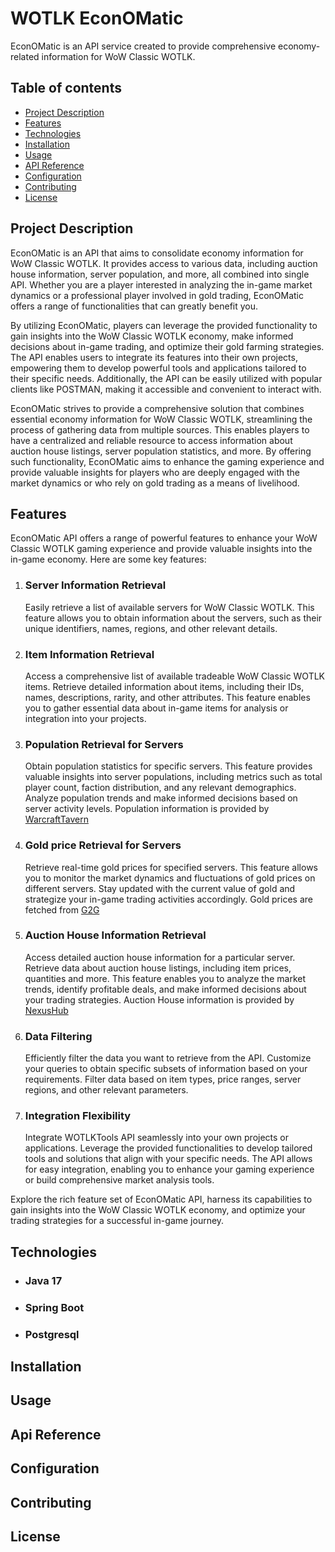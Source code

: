 # WOTLK EconOMatic

EconOMatic is an API service created to provide comprehensive economy-related information for WoW Classic WOTLK.

## Table of contents

* [Project Description](#project-description)
* [Features](#features)
* [Technologies](#technologies)
* [Installation](#installation)
* [Usage](#usage)
* [API Reference](#api-reference)
* [Configuration](#configuration)
* [Contributing](#contributing)
* [License](#license)

## Project Description

EconOMatic is an API that aims to consolidate economy information for WoW Classic WOTLK. It provides access to various
data, including auction house information, server population, and more, all combined into single API. Whether
you are a player interested in analyzing the in-game market dynamics or a professional player involved in gold trading,
EconOMatic offers a range of functionalities that can greatly benefit you.

By utilizing EconOMatic, players can leverage the provided functionality to gain insights into the WoW Classic WOTLK
economy, make informed decisions about in-game trading, and optimize their gold farming strategies. The API enables
users to integrate its features into their own projects, empowering them to develop powerful tools and applications
tailored to their specific needs. Additionally, the API can be easily utilized with popular clients like POSTMAN, making
it accessible and convenient to interact with.

EconOMatic strives to provide a comprehensive solution that combines essential economy information for WoW Classic
WOTLK, streamlining the process of gathering data from multiple sources. This enables players to have a centralized and
reliable resource to access information about auction house listings, server population statistics, and more. By
offering such functionality, EconOMatic aims to enhance the gaming experience and provide valuable insights for players
who are deeply engaged with the market dynamics or who rely on gold trading as a means of livelihood.


## Features

EconOMatic API offers a range of powerful features to enhance your WoW Classic WOTLK gaming experience and provide
valuable insights into the in-game economy. Here are some key features:

1. ### Server Information Retrieval
   Easily retrieve a list of available servers for WoW Classic WOTLK. This feature allows you to obtain information
   about
   the servers, such as their unique identifiers, names, regions, and other relevant details.

2. ### Item Information Retrieval
   Access a comprehensive list of available tradeable WoW Classic WOTLK items. Retrieve detailed information about
   items, including
   their IDs, names, descriptions, rarity, and other attributes. This feature enables you to gather essential data
   about
   in-game items for analysis or integration into your projects.

3. ### Population Retrieval for Servers
   Obtain population statistics for specific servers. This feature provides valuable insights into server populations,
   including metrics such as total player count, faction distribution, and any relevant demographics. Analyze population
   trends and make informed decisions based on server activity levels. Population information is provided by [WarcraftTavern](https://www.warcrafttavern.com/population/wotlk)

4. ### Gold price Retrieval for Servers
   Retrieve real-time gold prices for specified servers. This feature allows you to monitor the market dynamics and
   fluctuations of gold prices on different servers. Stay updated with the current value of gold and strategize your
   in-game trading activities accordingly. Gold prices are fetched from [G2G](https://www.g2g.com)

5. ### Auction House Information Retrieval
   Access detailed auction house information for a particular server. Retrieve data about auction house listings,
   including item prices, quantities and more. This feature enables you to analyze the market trends, identify
   profitable deals, and make informed decisions about your trading strategies. Auction House information is provided by [NexusHub](https://nexushub.co)

6. ### Data Filtering
   Efficiently filter the data you want to retrieve from the API. Customize your queries to obtain specific subsets of
   information based on your requirements. Filter data based on item types, price ranges, server regions, and other
   relevant parameters.

7. ### Integration Flexibility
   Integrate WOTLKTools API seamlessly into your own projects or applications. Leverage the provided functionalities to
   develop tailored tools and solutions that align with your specific needs. The API allows for easy integration,
   enabling you to enhance your gaming experience or build comprehensive market analysis tools.

Explore the rich feature set of EconOMatic API, harness its capabilities to gain insights into the WoW Classic WOTLK
economy, and optimize your trading strategies for a successful in-game journey.

## Technologies
 * ### Java 17
 * ### Spring Boot
 * ### Postgresql

## Installation

## Usage

## Api Reference

## Configuration

## Contributing

## License



